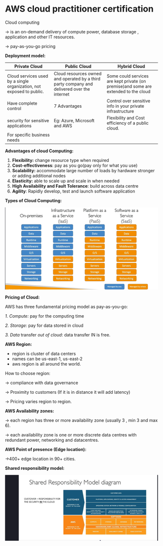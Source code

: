 # AWS cloud practitioner certification

Cloud computing

→ is an on-demand delivery of compute power, database storage , application and other IT resources.

→ pay-as-you-go pricing

**Deployment model:**

| Private Cloud | Public Cloud | Hybrid Cloud |
| --- | --- | --- |
| Cloud services used by a single organization, not exposed to public. | Cloud resources owned and operated by a third party company and delivered over the internet | Some could services are kept private (on premise)and some are extended to the cloud  |
| Have complete control | 7 Advantages | Control over sensitive info in your private infrastructure |
| security for sensitive applications | Eg: Azure, Microsoft and AWS | Flexibility and Cost efficiency of a public cloud. |
| For specific business needs |  |  |

**Advantages of cloud Computing:**

1. **Flexibility:** change resource type when required
2. **Cost-effectiveness**: pay as you go(pay only for what you use)
3. **Scalability:** accommodate large number of loads by hardware stronger or adding additional nodes
4. **Elasticity:** able to scale up and scale in when needed
5. **High Availability and Fault Tolerance**: build across data centre
6. **Agility**: Rapidly develop, test and launch software application

**Types of Cloud Computing:**

![Types of cloud.png](https://github.com/sathyapriya-t/Notes/blob/f685261b7822b5f3cc853cc191593ad46fe0e64e/Cloud/AWS/resources/iass.png)

**Pricing of Cloud:**

AWS has three fundamental pricing model as pay-as-you-go:

*1. Compute:* pay for the computing time

*2. Storage:* pay for data stored in cloud

*3. Data* transfer *out of cloud*: data transfer IN is free.

**AWS Region:**

- region is cluster of data centers
- names can be us-east-1, us-east-2
- aws region is all around the world.

How to choose region:

→ compliance with data governance

→ Proximity to customers (If it is in distance it will add latency)

→ Pricing varies region to region.

**AWS Availability zones:**

→ each region has three or more availability zone (usually 3 , min 3 and max 6).

→ each availability zone is one or more discrete data centres with redundant power, networking and datacentres.

**AWS Point of presence (Edge location):**

→400+ edge location in 90+ cities.

**Shared responsibility model:**

![sharedResponsibilityModel.png](https://github.com/sathyapriya-t/Notes/blob/f685261b7822b5f3cc853cc191593ad46fe0e64e/Cloud/AWS/resources/sharedResposibilityModel.png)
